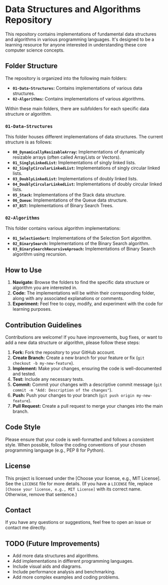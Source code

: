 # Data Structures and Algorithms Repository

This repository contains implementations of fundamental data structures and algorithms in various programming languages. It's designed to be a learning resource for anyone interested in understanding these core computer science concepts.

## Folder Structure

The repository is organized into the following main folders:

*   **`01-Data-Structures`:** Contains implementations of various data structures.
*   **`02-Algorithms`:** Contains implementations of various algorithms.

Within these main folders, there are subfolders for each specific data structure or algorithm.

### `01-Data-Structures`

This folder houses different implementations of data structures. The current structure is as follows:

*   **`00_DynamicallyResizableArray`:** Implementations of dynamically resizable arrays (often called ArrayLists or Vectors).
*   **`01_SinglyLinkedList`:** Implementations of singly linked lists.
*   **`02_SinglyCircularLinkedList`:** Implementations of singly circular linked lists.
*   **`03_DoublyLinkedList`:** Implementations of doubly linked lists.
*   **`04_DoublyCircularLinkedList`:** Implementations of doubly circular linked lists.
*   **`05_Stack`:** Implementations of the Stack data structure.
*   **`06_Queue`:** Implementations of the Queue data structure.
*   **`07_BST`:** Implementations of Binary Search Trees.

### `02-Algorithms`

This folder contains various algorithm implementations:

*   **`01_SelectionSort`:** Implementations of the Selection Sort algorithm.
*   **`02_BinarySearch`:** Implementations of the Binary Search algorithm.
*   **`03_BinarySearchRecursiveAproach`:** Implementations of Binary Search algorithm using recursion.

## How to Use

1.  **Navigate:** Browse the folders to find the specific data structure or algorithm you are interested in.
2.  **Code:** The implementations will be within their corresponding folder, along with any associated explanations or comments.
3.  **Experiment:** Feel free to copy, modify, and experiment with the code for learning purposes.

## Contribution Guidelines

Contributions are welcome! If you have improvements, bug fixes, or want to add a new data structure or algorithm, please follow these steps:

1.  **Fork:** Fork the repository to your GitHub account.
2.  **Create Branch:** Create a new branch for your feature or fix (`git checkout -b my-new-feature`).
3.  **Implement:** Make your changes, ensuring the code is well-documented and tested.
4.  **Test:** Include any necessary tests.
5.  **Commit:** Commit your changes with a descriptive commit message (`git commit -m "Add: Description of the changes"`).
6.  **Push:** Push your changes to your branch (`git push origin my-new-feature`).
7.  **Pull Request:** Create a pull request to merge your changes into the main branch.

## Code Style

Please ensure that your code is well-formatted and follows a consistent style. When possible, follow the coding conventions of your chosen programming language (e.g., PEP 8 for Python).

## License

This project is licensed under the [Choose your license, e.g., MIT License]. See the `LICENSE` file for more details. (If you have a `LICENSE` file, replace `[Choose your license, e.g., MIT License]` with its correct name. Otherwise, remove that sentence.)

## Contact

If you have any questions or suggestions, feel free to open an issue or contact me directly.

## TODO (Future Improvements)

*   Add more data structures and algorithms.
*   Add implementations in different programming languages.
*   Include visual aids and diagrams.
*   Include performance analysis and benchmarking.
*   Add more complex examples and coding problems.
